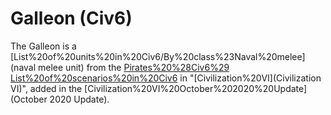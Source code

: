 # Galleon (Civ6)

The Galleon is a [List%20of%20units%20in%20Civ6/By%20class%23Naval%20melee](naval melee unit) from the [Pirates%20%28Civ6%29](Pirates) [List%20of%20scenarios%20in%20Civ6](scenario) in "[Civilization%20VI](Civilization VI)", added in the [Civilization%20VI%20October%202020%20Update](October 2020 Update).